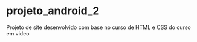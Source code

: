 # projeto_android_2
 Projeto de site desenvolvido com base no curso de HTML e CSS do curso em video
